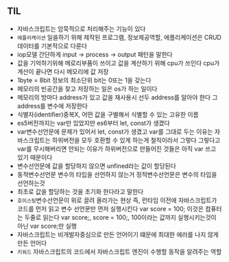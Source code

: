 ## TIL
- 자바스크립트는 암묵적으로 처리해주는 기능이 있다
- `에플리케이션` 일을하기 위해 제작된 프로그램, 정보제공역할, 에플리케이션은 CRUD데이터를 기본적으로 다룬다
- iop모델 간단하게 input -> process -> output 패턴을 말한다
- 값을 기억하기위해 메로리부품이 쓰이고 값을 계산하기 위해 cpu가 쓰인다 cpu가 계산이 끝나면 다시 메모리에 값 저장
- 1byte = 8bit 정보의 최소단위 bit는 0또는 1을 갖는다
- 메모리의 빈공간을 찾고 저장하는 일은 os가 하는 일이다
- 메모리의 방마다 address가 있고 값을 재사용시 선두 address를 알아야 한다 그 address를 변수에 저장한다
- 식별자(identifier)중복X, 어떤 값을 구별해서 식별할 수 있는 고유한 이름
- es5버전까지는 var만 있었지만 es6부터 let, const가 생겼다
- var변수선언문에 문제가 있어서 let, const가 생겼고 var를 그대로 두는 이유는 자바스크립트는 하위버전을 모두 호환할 수 있게 하는게 철칙이라서 그렇다 그렇다고 var를 무시해버리면 안되는 이유가 하위버전으로 만들어진 것들은 아직 var 쓰고 있기 때문이다
- 변수선언문에 값을 할당하지 않으면 unfined라는 값이 할당된다
- 동적변수선언문 변수의 타입을 선언하지 않는거 정적변수선언문은 변수의 타입을 선언하는것
- 최초로 값을 할당하는 것을 초기화 한다라고 말한다
- `호이스팅`변수선언문이 위로 끌려 올라가는 현상 즉, 런타임 이전에 자바스크립트가 코드를 먼저 읽고 변수 선언문만 먼저 실행시킨다  var score = 100; 이것은 컴퓨터는 두줄로 읽는다 var score;, score = 100;,  100이라는 값까지 실행시키는것이 아닌 var score;만 실행 
- 자바스크립트는 비개발자중심으로 만든 언어이기 떄문에 최대한 에러를 나지 않게 만든 언어다
- `키워드` 자바스크립트의 코드에서 자바스크립트 엔진이 수행할 동작을 알려주는 역할
